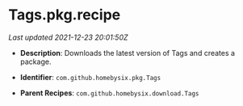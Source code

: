 # Tags.pkg.recipe

_Last updated 2021-12-23 20:01:50Z_

- **Description**: Downloads the latest version of Tags and creates a package.

- **Identifier**: `com.github.homebysix.pkg.Tags`

- **Parent Recipes**: `com.github.homebysix.download.Tags`
